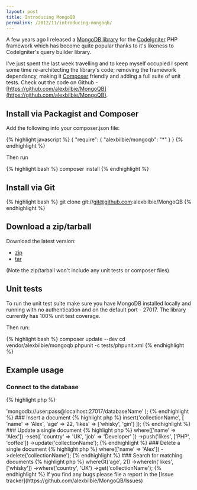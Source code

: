 ```yaml
---
layout: post
title: Introducing MongoQB
permalink: /2012/11/introducing-mongoqb/
---
```


A few years ago I released a [MongoDB library](https://github.com/alexbilbie/codeigniter-mongodb-library) for the [CodeIgniter](http://codeigniter.com/) PHP framework which has become quite popular thanks to it's likeness to CodeIgniter's query builder library.

I've just spent the last week travelling and to keep myself occupied I spent some time re-architecting the library's code; removing the framework dependancy, making it [Composer](http://getcomposer.org/) friendly and adding a full suite of unit tests. Check out the code on Github - [https://github.com/alexbilbie/MongoQB](https://github.com/alexbilbie/MongoQB).

## Install via Packagist and Composer

Add the following into your composer.json file:

{% highlight javascript %}
{
	"require": {
		"alexbilbie/mongoqb": "*"
	}
}
{% endhighlight %}

Then run

{% highlight bash %}
composer install
{% endhighlight %}

## Install via Git

{% highlight bash %}
git clone git://git@github.com:alexbilbie/MongoQB
{% endhighlight %}

## Download a zip/tarball

Download the latest version:

* [zip](https://github.com/alexbilbie/MongoQB/archive/master.zip)
* [tar](https://github.com/alexbilbie/MongoQB/archive/master.tar.gz)

(Note the zip/tarball won't include any unit tests or composer files)

## Unit tests

To run the unit test suite make sure you have MongoDB installed locally and running with no authentication and on the default port - 27017. The library currently has 100% unit test coverage.

Then run:

{% highlight bash %}
composer update --dev
cd vendor/alexbilbie/mongoqb
phpunit -c tests/phpunit.xml
{% endhighlight %}

## Example usage

### Connect to the database

{% highlight php %}
<?php
$qb = \MongoQB\Builder(array(
	'dsn'	=>	'mongodb://user:pass@localhost:27017/databaseName'
);
{% endhighlight %}

### Insert a document

{% highlight php %}
<?php
$qb->insert('collectionName', [
	'name'	=>	'Alex',
	'age'	=>	22,
	'likes'	=>	['whisky', 'gin']
]);
{% endhighlight %}

### Update a single document

{% highlight php %}
<?php
$qb
	->where(['name' => 'Alex'])
	->set([
		'country' => 'UK',
		'job' => 'Developer'
	])
	->push('likes', ['PHP', 'coffee'])
	->update('collectionName');
{% endhighlight %}

### Delete a single document

{% highlight php %}
<?php
$qb
	->where(['name' => 'Alex'])
	->delete('collectionName');
{% endhighlight %}

### Search for matching documents

{% highlight php %}
<?php
$results = $qb
	->whereGt('age', 21)
	->whereIn('likes', ['whisky'])
	->where('country', 'UK')
	->get('collectionName');
{% endhighlight %}

If you find any bugs please file a report in the [Issue tracker](https://github.com/alexbilbie/MongoQB/Issues)